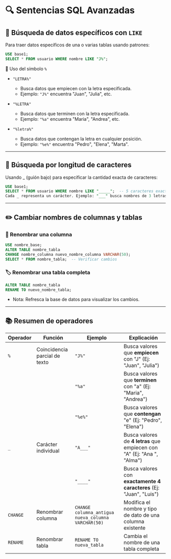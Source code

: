 # 🔍 **Sentencias SQL Avanzadas**

## 🎯 Búsqueda de datos específicos con `LIKE`
Para traer datos específicos de una o varias tablas usando patrones:

```sql
USE base1;
SELECT * FROM usuario WHERE nombre LIKE "J%";
```

📌 Uso del símbolo `%`
- `"LETRA%"`
  - Busca datos que empiecen con la letra especificada.
  - Ejemplo: `"J%"` encuentra "Juan", "Julia", etc.

- `"%LETRA"`
  - Busca datos que terminen con la letra especificada.
  - Ejemplo: `"%a"` encuentra "Maria", "Andrea", etc.

- `"%letra%"`
  - Busca datos que contengan la letra en cualquier posición.
  - Ejemplo: `"%e%"` encuentra "Pedro", "Elena", "Marta".

---

## **🔢 Búsqueda por longitud de caracteres**
Usando _ (guión bajo) para especificar la cantidad exacta de caracteres:
```sql
USE base1;
SELECT * FROM usuario WHERE nombre LIKE "_____";  -- 5 caracteres exactos
Cada _ representa un carácter. Ejemplo: "___" busca nombres de 3 letras.
```

---

## **✏️ Cambiar nombres de columnas y tablas**
### 🔄 Renombrar una columna
```sql
USE nombre_base;
ALTER TABLE nombre_tabla 
CHANGE nombre_columna nuevo_nombre_columna VARCHAR(50);
SELECT * FROM nombre_tabla;  -- Verificar cambios
```

### 🏷️ Renombrar una tabla completa
```sql
ALTER TABLE nombre_tabla 
RENAME TO nuevo_nombre_tabla;
```

- Nota: Refresca la base de datos para visualizar los cambios.

---

## **📚 Resumen de operadores**
| Operador | Función                          | Ejemplo        | Explicación                                                                 |
|----------|----------------------------------|----------------|-----------------------------------------------------------------------------|
| `%`      | Coincidencia parcial de texto    | `"J%"`         | Busca valores que **empiecen** con "J" (Ej: "Juan", "Julia")                |
|          |                                  | `"%a"`         | Busca valores que **terminen** con "a" (Ej: "Maria", "Andrea")              |
|          |                                  | `"%e%"`        | Busca valores que **contengan** "e" (Ej: "Pedro", "Elena")                 |
| `_`      | Carácter individual              | `"A___"`       | Busca valores de **4 letras** que empiecen con "A" (Ej: "Ana ", "Alma")    |
|          |                                  | `"____"`       | Busca valores con **exactamente 4 caracteres** (Ej: "Juan", "Luis")        |
| `CHANGE` | Renombrar columna                | `CHANGE columna_antigua nueva_columna VARCHAR(50)` | Modifica el nombre y tipo de dato de una columna existente |
| `RENAME` | Renombrar tabla                  | `RENAME TO nueva_tabla` | Cambia el nombre de una tabla completa                                      |

